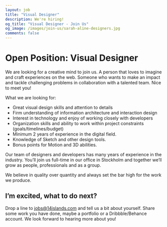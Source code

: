```yaml
---
layout: job
title: "Visual Designer"
description: We're hiring!
og_title: "Visual Designer - Join Us"
og_image: /images/join-us/sarah-aline-designers.jpg
comments: false
---
```


# Open Position: Visual Designer

We are looking for a creative mind to join us. A person that loves to imagine and craft experiences on the web. Someone who wants to make an impact and tackle challenging problems in collaboration with a talented team. Nice to meet you!

What we are looking for:

* Great visual design skills and attention to details
* Firm understanding of information architecture and interaction design
* Interest in technology and enjoy of working closely with developers
* Organization skills and ability to work within project constraints (goals/timelines/budget)
* Minimum 2 years of experience in the digital field.
* Knowledge of Sketch and other design tools.
* Bonus points for Motion and 3D abilities.

Our team of designers and developers has many years of experience in the industry. You’ll join us full-time in our office in Stockholm and together we’ll grow as people, professionals and as a group.

We believe in quality over quantity and always set the bar high for the work we produce.

## I’m excited, what to do next?

Drop a line to [jobs@14islands.com](mailto:jobs@14islands.com) and tell us a bit about yourself. Share some work you have done, maybe a portfolio or a Dribbble/Behance account. We look forward to hearing more about you!
